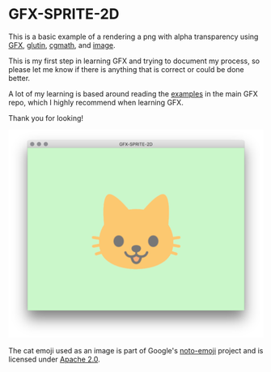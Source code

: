 # GFX-SPRITE-2D

This is a basic example of a rendering a png with alpha transparency using [GFX](https://github.com/gfx-rs/gfx), [glutin](https://github.com/tomaka/glutin), [cgmath](https://github.com/brendanzab/cgmath), and [image](https://github.com/PistonDevelopers/image).

This is my first step in learning GFX and trying to document my process, so please let me know if there is anything that is correct or could be done better.

A lot of my learning is based around reading the [examples](https://github.com/gfx-rs/gfx/tree/master/examples) in the main GFX repo, which I highly recommend when learning GFX.

Thank you for looking!

![screenshot](screenshot.png)

The cat emoji used as an image is part of Google's [noto-emoji](https://github.com/googlei18n/noto-emoji) project and is licensed under [Apache 2.0](https://github.com/googlei18n/noto-emoji/blob/master/LICENSE).
